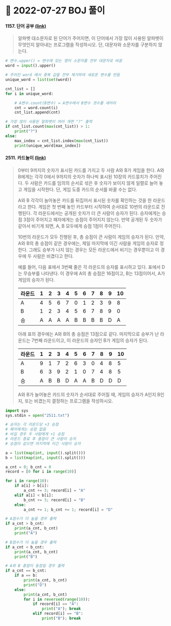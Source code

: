 # 📌 2022-07-27 BOJ 풀이



#### 1157. 단어 공부 [(link)](https://www.acmicpc.net/problem/1157)

> 알파벳 대소문자로 된 단어가 주어지면, 이 단어에서 가장 많이 사용된 알파벳이 무엇인지 알아내는 프로그램을 작성하시오. 단, 대문자와 소문자를 구분하지 않는다.

```python
# 변수.upper() = 변수에 있는 영어 소문자를 전부 대문자로 바꿈
word = input().upper()

# 주어진 word 에서 중복 값을 전부 제거하여 새로운 변수를 만듬
unique_word = list(set(word))

cnt_list = []
for i in unique_word:

    # A변수.count(B변수) = A변수에서 B변수 갯수를 세어라
    cnt = word.count(i)
    cnt_list.append(cnt)

# 가장 많이 사용된 알파벳이 여러 개면 "?" 출력
if cnt_list.count(max(cnt_list)) > 1:
    print("?")
else:
    max_index = cnt_list.index(max(cnt_list))
    print(unique_word[max_index])
```



#### 2511. 카드놀이 [(link)](https://www.acmicpc.net/problem/2511)

> 0부터 9까지의 숫자가 표시된 카드를 가지고 두 사람 A와 B가 게임을 한다. A와 B에게는 각각 0에서 9까지의 숫자가 하나씩 표시된 10장의 카드뭉치가 주어진다. 두 사람은 카드를 임의의 순서로 섞은 후 숫자가 보이지 않게 일렬로 늘어  놓고 게임을 시작한다. 단, 게임 도중 카드의 순서를 바꿀 수는 없다.
>
> A와 B 각각이 늘어놓은 카드를 뒤집어서 표시된 숫자를 확인하는 것을 한 라운드라고 한다. 게임은 첫 번째 놓인 카드부터 시작하여 순서대로 10번의 라운드로 진행된다. 각 라운드에서는 공개된 숫자가 더 큰 사람이 승자가 된다. 승자에게는 승점 3점이 주어지고 패자에게는 승점이 주어지지 않는다. 만약 공개된 두 숫자가 같아서 비기게 되면, A, B 모두에게 승점 1점이 주어진다. 
>
> 10번의 라운드가 모두 진행된 후, 총 승점이 큰 사람이 게임의 승자가 된다. 만약, A와 B의 총 승점이 같은 경우에는, 제일 마지막에 이긴 사람을 게임의 승자로 정한다. 그래도 승부가 나지 않는 경우는 모든 라운드에서 비기는 경우뿐이고 이 경우에 두 사람은 비겼다고 한다.
>
> 예를 들어, 다음 표에서 3번째 줄은 각 라운드의 승자를 표시하고 있다. 표에서 D는 무승부를 나타낸다. 이 경우에 A의 총 승점은 16점이고, B는 13점이어서, A가 게임의 승자가 된다. 
>
> | 라운드 | 1    | 2    | 3    | 4    | 5    | 6    | 7    | 8    | 9    | 10   |
> | ------ | ---- | ---- | ---- | ---- | ---- | ---- | ---- | ---- | ---- | ---- |
> | A      | 4    | 5    | 6    | 7    | 0    | 1    | 2    | 3    | 9    | 8    |
> | B      | 1    | 2    | 3    | 4    | 5    | 6    | 7    | 8    | 9    | 0    |
> | 승     | A    | A    | A    | A    | B    | B    | B    | B    | D    | A    |
>
> 아래 표의 경우에는 A와 B의 총 승점은 13점으로 같다. 마지막으로 승부가 난 라운드는 7번째 라운드이고, 이 라운드의 승자인 B가 게임의 승자가 된다. 
>
> | 라운드 | 1    | 2    | 3    | 4    | 5    | 6    | 7    | 8    | 9    | 10   |
> | ------ | ---- | ---- | ---- | ---- | ---- | ---- | ---- | ---- | ---- | ---- |
> | A      | 9    | 1    | 7    | 2    | 6    | 3    | 0    | 4    | 8    | 5    |
> | B      | 6    | 3    | 9    | 2    | 1    | 0    | 7    | 4    | 8    | 5    |
> | 승     | A    | B    | B    | D    | A    | A    | B    | D    | D    | D    |
>
> A와 B가 늘어놓은 카드의 숫자가 순서대로 주어질 때, 게임의 승자가 A인지 B인지, 또는 비겼는지 결정하는 프로그램을 작성하시오.

```python
import sys
sys.stdin = open("2511.txt")

# 승자는 각 라운드당 +3 승점
# 패자에게는 승점 없음
# 비길 경우 두 사람에게 +1 승점
# 라운드 종료 후 총점이 큰 사람이 승자
# 승점이 같으면 마지막에 이긴 사람이 승자

a = list(map(int, input().split()))
b = list(map(int, input().split()))

a_cnt = 0; b_cnt = 0
record = [0 for i in range(10)]

for i in range(10):
    if a[i] > b[i]:
        a_cnt += 3; record[i] = "A"
    elif a[i] < b[i]:
        b_cnt += 3; record[i] = "B"
    else:
        a_cnt += 1; b_cnt += 1; record[i] = "D"

# A점수가 더 높을 경우 출력
if a_cnt > b_cnt:
    print(a_cnt, b_cnt)
    print("A")

# B점수가 더 높을 경우 출력
if a_cnt < b_cnt:
    print(a_cnt, b_cnt)
    print("B")

# A와 B 총점이 동점일 경우 출력
if a_cnt == b_cnt:
    if a == b:
        print(a_cnt, b_cnt)
        print("D")
    else:
        print(a_cnt, b_cnt)
        for i in reversed(range(10)):
            if record[i] == "A":
                print("A"); break
            elif record[i] == "B":
                print("B"); break
```

